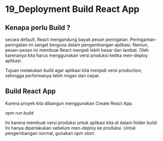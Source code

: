 # 19_Deployment Build React App

## Kenapa perlu Build ?

secara default, React mengandung bayak pesan peringatan. Peringantan-peringatan ini sangat berguna dalam pengembangan aplikasi. Namun, pesan-pesan ini membuat React menjadi lebih besar dan lambat. Oleh karenanya kita harus menggunakan versi produksi ketika men-deploy aplikasi. 

Tujuan melakukan build agar aplikasi kita menjadi versi production, sehingga performanya lebih ringan dan cepat.

## Build React App

Karena proyek kita dibangun menggunakan Create React App.

*npm run build*

Ini karena membuat versi produksi untuk aplikasi kita di dalam folder _build_. Ini hanya diperlakukan sebelum men-deploy ke produksi. Untuk pengembangan normal, gunakan *npm start*.

